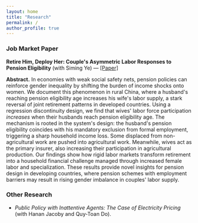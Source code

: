 ```yaml
---
layout: home
title: "Research"
permalink: /
author_profile: true
---
```


### Job Market Paper
**Retire Him, Deploy Her: Couple\'s Asymmetric Labor Responses to Pension Eligibility** (with Siming Ye) — [[Paper]](https://drive.google.com/file/d/1jblTEjAf5xPK3PiYl9u4RDnsdOSEJivF/view?usp=sharing)

**Abstract.** In economies with weak social safety nets, pension policies can reinforce gender inequality by shifting the burden of income shocks onto women. We document this phenomenon in rural China, where a husband's reaching pension eligibility age increases his wife's labor supply, a stark reversal of joint retirement patterns in developed countries. Using a regression discontinuity design, we find that wives' labor force participation *increases* when their husbands reach pension eligibility age. The mechanism is rooted in the system's design: the husband's pension eligibility coincides with his mandatory exclusion from formal employment, triggering a sharp household income loss. Some displaced from non-agricultural work are pushed into agricultural work. Meanwhile, wives act as the primary insurer, also increasing their participation in agricultural production. Our findings show how rigid labor markets transform retirement into a household financial challenge managed through increased female labor and specialization. These results provide novel insights for pension design in developing countries, where pension schemes with employment barriers may result in rising gender imbalance in couples' labor supply.

### Other Research
- *Public Policy with Inattentive Agents: The Case of Electricity Pricing* (with Hanan Jacoby and Quy-Toan Do).

